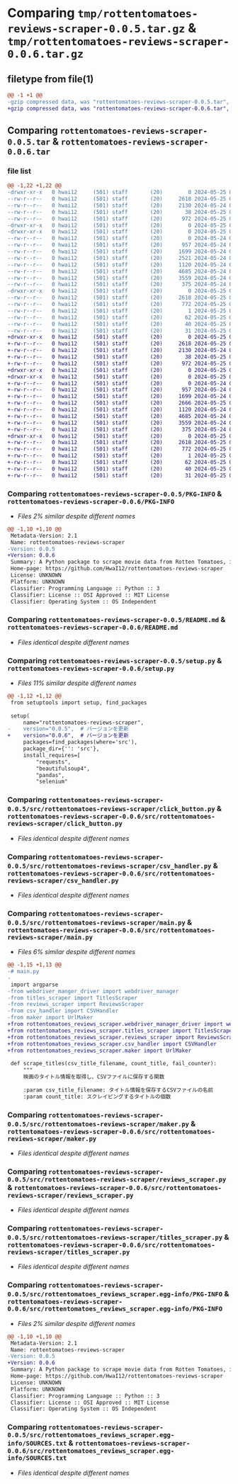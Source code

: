 # Comparing `tmp/rottentomatoes-reviews-scraper-0.0.5.tar.gz` & `tmp/rottentomatoes-reviews-scraper-0.0.6.tar.gz`

## filetype from file(1)

```diff
@@ -1 +1 @@
-gzip compressed data, was "rottentomatoes-reviews-scraper-0.0.5.tar", last modified: Sat May 25 04:47:33 2024, max compression
+gzip compressed data, was "rottentomatoes-reviews-scraper-0.0.6.tar", last modified: Sat May 25 04:52:04 2024, max compression
```

## Comparing `rottentomatoes-reviews-scraper-0.0.5.tar` & `rottentomatoes-reviews-scraper-0.0.6.tar`

### file list

```diff
@@ -1,22 +1,22 @@
-drwxr-xr-x   0 hwai12     (501) staff       (20)        0 2024-05-25 04:47:33.584752 rottentomatoes-reviews-scraper-0.0.5/
--rw-r--r--   0 hwai12     (501) staff       (20)     2618 2024-05-25 04:47:33.584617 rottentomatoes-reviews-scraper-0.0.5/PKG-INFO
--rw-r--r--   0 hwai12     (501) staff       (20)     2130 2024-05-24 09:18:21.000000 rottentomatoes-reviews-scraper-0.0.5/README.md
--rw-r--r--   0 hwai12     (501) staff       (20)       38 2024-05-25 04:47:33.584811 rottentomatoes-reviews-scraper-0.0.5/setup.cfg
--rw-r--r--   0 hwai12     (501) staff       (20)      972 2024-05-25 04:46:17.000000 rottentomatoes-reviews-scraper-0.0.5/setup.py
-drwxr-xr-x   0 hwai12     (501) staff       (20)        0 2024-05-25 04:47:33.581494 rottentomatoes-reviews-scraper-0.0.5/src/
-drwxr-xr-x   0 hwai12     (501) staff       (20)        0 2024-05-25 04:47:33.583456 rottentomatoes-reviews-scraper-0.0.5/src/rottentomatoes-reviews-scraper/
--rw-r--r--   0 hwai12     (501) staff       (20)        0 2024-05-24 09:07:13.000000 rottentomatoes-reviews-scraper-0.0.5/src/rottentomatoes-reviews-scraper/__init__.py
--rw-r--r--   0 hwai12     (501) staff       (20)      957 2024-05-24 09:07:13.000000 rottentomatoes-reviews-scraper-0.0.5/src/rottentomatoes-reviews-scraper/click_button.py
--rw-r--r--   0 hwai12     (501) staff       (20)     1699 2024-05-24 09:07:13.000000 rottentomatoes-reviews-scraper-0.0.5/src/rottentomatoes-reviews-scraper/csv_handler.py
--rw-r--r--   0 hwai12     (501) staff       (20)     2521 2024-05-24 09:07:13.000000 rottentomatoes-reviews-scraper-0.0.5/src/rottentomatoes-reviews-scraper/main.py
--rw-r--r--   0 hwai12     (501) staff       (20)     1120 2024-05-24 09:07:13.000000 rottentomatoes-reviews-scraper-0.0.5/src/rottentomatoes-reviews-scraper/maker.py
--rw-r--r--   0 hwai12     (501) staff       (20)     4685 2024-05-24 09:07:13.000000 rottentomatoes-reviews-scraper-0.0.5/src/rottentomatoes-reviews-scraper/reviews_scraper.py
--rw-r--r--   0 hwai12     (501) staff       (20)     3559 2024-05-24 09:07:13.000000 rottentomatoes-reviews-scraper-0.0.5/src/rottentomatoes-reviews-scraper/titles_scraper.py
--rw-r--r--   0 hwai12     (501) staff       (20)      375 2024-05-24 09:07:13.000000 rottentomatoes-reviews-scraper-0.0.5/src/rottentomatoes-reviews-scraper/webdriver_manger_driver.py
-drwxr-xr-x   0 hwai12     (501) staff       (20)        0 2024-05-25 04:47:33.584428 rottentomatoes-reviews-scraper-0.0.5/src/rottentomatoes_reviews_scraper.egg-info/
--rw-r--r--   0 hwai12     (501) staff       (20)     2618 2024-05-25 04:47:33.000000 rottentomatoes-reviews-scraper-0.0.5/src/rottentomatoes_reviews_scraper.egg-info/PKG-INFO
--rw-r--r--   0 hwai12     (501) staff       (20)      772 2024-05-25 04:47:33.000000 rottentomatoes-reviews-scraper-0.0.5/src/rottentomatoes_reviews_scraper.egg-info/SOURCES.txt
--rw-r--r--   0 hwai12     (501) staff       (20)        1 2024-05-25 04:47:33.000000 rottentomatoes-reviews-scraper-0.0.5/src/rottentomatoes_reviews_scraper.egg-info/dependency_links.txt
--rw-r--r--   0 hwai12     (501) staff       (20)       62 2024-05-25 04:47:33.000000 rottentomatoes-reviews-scraper-0.0.5/src/rottentomatoes_reviews_scraper.egg-info/entry_points.txt
--rw-r--r--   0 hwai12     (501) staff       (20)       40 2024-05-25 04:47:33.000000 rottentomatoes-reviews-scraper-0.0.5/src/rottentomatoes_reviews_scraper.egg-info/requires.txt
--rw-r--r--   0 hwai12     (501) staff       (20)       31 2024-05-25 04:47:33.000000 rottentomatoes-reviews-scraper-0.0.5/src/rottentomatoes_reviews_scraper.egg-info/top_level.txt
+drwxr-xr-x   0 hwai12     (501) staff       (20)        0 2024-05-25 04:52:04.911927 rottentomatoes-reviews-scraper-0.0.6/
+-rw-r--r--   0 hwai12     (501) staff       (20)     2618 2024-05-25 04:52:04.911781 rottentomatoes-reviews-scraper-0.0.6/PKG-INFO
+-rw-r--r--   0 hwai12     (501) staff       (20)     2130 2024-05-24 09:18:21.000000 rottentomatoes-reviews-scraper-0.0.6/README.md
+-rw-r--r--   0 hwai12     (501) staff       (20)       38 2024-05-25 04:52:04.911972 rottentomatoes-reviews-scraper-0.0.6/setup.cfg
+-rw-r--r--   0 hwai12     (501) staff       (20)      972 2024-05-25 04:51:50.000000 rottentomatoes-reviews-scraper-0.0.6/setup.py
+drwxr-xr-x   0 hwai12     (501) staff       (20)        0 2024-05-25 04:52:04.908678 rottentomatoes-reviews-scraper-0.0.6/src/
+drwxr-xr-x   0 hwai12     (501) staff       (20)        0 2024-05-25 04:52:04.910696 rottentomatoes-reviews-scraper-0.0.6/src/rottentomatoes-reviews-scraper/
+-rw-r--r--   0 hwai12     (501) staff       (20)        0 2024-05-24 09:07:13.000000 rottentomatoes-reviews-scraper-0.0.6/src/rottentomatoes-reviews-scraper/__init__.py
+-rw-r--r--   0 hwai12     (501) staff       (20)      957 2024-05-24 09:07:13.000000 rottentomatoes-reviews-scraper-0.0.6/src/rottentomatoes-reviews-scraper/click_button.py
+-rw-r--r--   0 hwai12     (501) staff       (20)     1699 2024-05-24 09:07:13.000000 rottentomatoes-reviews-scraper-0.0.6/src/rottentomatoes-reviews-scraper/csv_handler.py
+-rw-r--r--   0 hwai12     (501) staff       (20)     2666 2024-05-25 04:51:39.000000 rottentomatoes-reviews-scraper-0.0.6/src/rottentomatoes-reviews-scraper/main.py
+-rw-r--r--   0 hwai12     (501) staff       (20)     1120 2024-05-24 09:07:13.000000 rottentomatoes-reviews-scraper-0.0.6/src/rottentomatoes-reviews-scraper/maker.py
+-rw-r--r--   0 hwai12     (501) staff       (20)     4685 2024-05-24 09:07:13.000000 rottentomatoes-reviews-scraper-0.0.6/src/rottentomatoes-reviews-scraper/reviews_scraper.py
+-rw-r--r--   0 hwai12     (501) staff       (20)     3559 2024-05-24 09:07:13.000000 rottentomatoes-reviews-scraper-0.0.6/src/rottentomatoes-reviews-scraper/titles_scraper.py
+-rw-r--r--   0 hwai12     (501) staff       (20)      375 2024-05-24 09:07:13.000000 rottentomatoes-reviews-scraper-0.0.6/src/rottentomatoes-reviews-scraper/webdriver_manger_driver.py
+drwxr-xr-x   0 hwai12     (501) staff       (20)        0 2024-05-25 04:52:04.911563 rottentomatoes-reviews-scraper-0.0.6/src/rottentomatoes_reviews_scraper.egg-info/
+-rw-r--r--   0 hwai12     (501) staff       (20)     2618 2024-05-25 04:52:04.000000 rottentomatoes-reviews-scraper-0.0.6/src/rottentomatoes_reviews_scraper.egg-info/PKG-INFO
+-rw-r--r--   0 hwai12     (501) staff       (20)      772 2024-05-25 04:52:04.000000 rottentomatoes-reviews-scraper-0.0.6/src/rottentomatoes_reviews_scraper.egg-info/SOURCES.txt
+-rw-r--r--   0 hwai12     (501) staff       (20)        1 2024-05-25 04:52:04.000000 rottentomatoes-reviews-scraper-0.0.6/src/rottentomatoes_reviews_scraper.egg-info/dependency_links.txt
+-rw-r--r--   0 hwai12     (501) staff       (20)       62 2024-05-25 04:52:04.000000 rottentomatoes-reviews-scraper-0.0.6/src/rottentomatoes_reviews_scraper.egg-info/entry_points.txt
+-rw-r--r--   0 hwai12     (501) staff       (20)       40 2024-05-25 04:52:04.000000 rottentomatoes-reviews-scraper-0.0.6/src/rottentomatoes_reviews_scraper.egg-info/requires.txt
+-rw-r--r--   0 hwai12     (501) staff       (20)       31 2024-05-25 04:52:04.000000 rottentomatoes-reviews-scraper-0.0.6/src/rottentomatoes_reviews_scraper.egg-info/top_level.txt
```

### Comparing `rottentomatoes-reviews-scraper-0.0.5/PKG-INFO` & `rottentomatoes-reviews-scraper-0.0.6/PKG-INFO`

 * *Files 2% similar despite different names*

```diff
@@ -1,10 +1,10 @@
 Metadata-Version: 2.1
 Name: rottentomatoes-reviews-scraper
-Version: 0.0.5
+Version: 0.0.6
 Summary: A Python package to scrape movie data from Rotten Tomatoes, including titles and reviews.
 Home-page: https://github.com/HwaI12/rottentomatoes-reviews-scraper
 License: UNKNOWN
 Platform: UNKNOWN
 Classifier: Programming Language :: Python :: 3
 Classifier: License :: OSI Approved :: MIT License
 Classifier: Operating System :: OS Independent
```

### Comparing `rottentomatoes-reviews-scraper-0.0.5/README.md` & `rottentomatoes-reviews-scraper-0.0.6/README.md`

 * *Files identical despite different names*

### Comparing `rottentomatoes-reviews-scraper-0.0.5/setup.py` & `rottentomatoes-reviews-scraper-0.0.6/setup.py`

 * *Files 11% similar despite different names*

```diff
@@ -1,12 +1,12 @@
 from setuptools import setup, find_packages
 
 setup(
     name="rottentomatoes-reviews-scraper",
-    version="0.0.5",  # バージョンを更新
+    version="0.0.6",  # バージョンを更新
     packages=find_packages(where='src'),
     package_dir={'': 'src'},
     install_requires=[
         "requests",
         "beautifulsoup4",
         "pandas",
         "selenium"
```

### Comparing `rottentomatoes-reviews-scraper-0.0.5/src/rottentomatoes-reviews-scraper/click_button.py` & `rottentomatoes-reviews-scraper-0.0.6/src/rottentomatoes-reviews-scraper/click_button.py`

 * *Files identical despite different names*

### Comparing `rottentomatoes-reviews-scraper-0.0.5/src/rottentomatoes-reviews-scraper/csv_handler.py` & `rottentomatoes-reviews-scraper-0.0.6/src/rottentomatoes-reviews-scraper/csv_handler.py`

 * *Files identical despite different names*

### Comparing `rottentomatoes-reviews-scraper-0.0.5/src/rottentomatoes-reviews-scraper/main.py` & `rottentomatoes-reviews-scraper-0.0.6/src/rottentomatoes-reviews-scraper/main.py`

 * *Files 6% similar despite different names*

```diff
@@ -1,15 +1,13 @@
-# main.py
-
 import argparse
-from webdriver_manger_driver import webdriver_manager
-from titles_scraper import TitlesScraper
-from reviews_scraper import ReviewsScraper
-from csv_handler import CSVHandler
-from maker import UrlMaker
+from rottentomatoes_reviews_scraper.webdriver_manager_driver import webdriver_manager
+from rottentomatoes_reviews_scraper.titles_scraper import TitlesScraper
+from rottentomatoes_reviews_scraper.reviews_scraper import ReviewsScraper
+from rottentomatoes_reviews_scraper.csv_handler import CSVHandler
+from rottentomatoes_reviews_scraper.maker import UrlMaker
 
 def scrape_titles(csv_title_filename, count_title, fail_counter):
     """
     映画のタイトル情報を取得し、CSVファイルに保存する関数
 
     :param csv_title_filename: タイトル情報を保存するCSVファイルの名前
     :param count_title: スクレイピングするタイトルの個数
```

### Comparing `rottentomatoes-reviews-scraper-0.0.5/src/rottentomatoes-reviews-scraper/maker.py` & `rottentomatoes-reviews-scraper-0.0.6/src/rottentomatoes-reviews-scraper/maker.py`

 * *Files identical despite different names*

### Comparing `rottentomatoes-reviews-scraper-0.0.5/src/rottentomatoes-reviews-scraper/reviews_scraper.py` & `rottentomatoes-reviews-scraper-0.0.6/src/rottentomatoes-reviews-scraper/reviews_scraper.py`

 * *Files identical despite different names*

### Comparing `rottentomatoes-reviews-scraper-0.0.5/src/rottentomatoes-reviews-scraper/titles_scraper.py` & `rottentomatoes-reviews-scraper-0.0.6/src/rottentomatoes-reviews-scraper/titles_scraper.py`

 * *Files identical despite different names*

### Comparing `rottentomatoes-reviews-scraper-0.0.5/src/rottentomatoes_reviews_scraper.egg-info/PKG-INFO` & `rottentomatoes-reviews-scraper-0.0.6/src/rottentomatoes_reviews_scraper.egg-info/PKG-INFO`

 * *Files 2% similar despite different names*

```diff
@@ -1,10 +1,10 @@
 Metadata-Version: 2.1
 Name: rottentomatoes-reviews-scraper
-Version: 0.0.5
+Version: 0.0.6
 Summary: A Python package to scrape movie data from Rotten Tomatoes, including titles and reviews.
 Home-page: https://github.com/HwaI12/rottentomatoes-reviews-scraper
 License: UNKNOWN
 Platform: UNKNOWN
 Classifier: Programming Language :: Python :: 3
 Classifier: License :: OSI Approved :: MIT License
 Classifier: Operating System :: OS Independent
```

### Comparing `rottentomatoes-reviews-scraper-0.0.5/src/rottentomatoes_reviews_scraper.egg-info/SOURCES.txt` & `rottentomatoes-reviews-scraper-0.0.6/src/rottentomatoes_reviews_scraper.egg-info/SOURCES.txt`

 * *Files identical despite different names*

